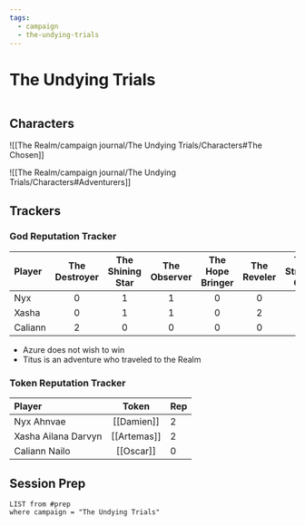 ```yaml
---
tags: 
  - campaign
  - the-undying-trials
---
```

# The Undying Trials
```toc
```

## Characters

![[The Realm/campaign journal/The Undying Trials/Characters#The Chosen]]

![[The Realm/campaign journal/The Undying Trials/Characters#Adventurers]]

## Trackers

### God Reputation Tracker

Player  | The Destroyer | The Shining Star | The Observer | The Hope Bringer | The Reveler | The Strange One
:-------|:-------------:|:----------------:|:------------:|:----------------:|:-----------:|:---------------:
Nyx     | 0             | 1                | 1            | 0                | 0           | 1
Xasha   | 0             | 1                | 1            | 0                | 2           | 0
Caliann | 2             | 0                | 0            | 0                | 0           | 0

* Azure does not wish to win
* Titus is an adventure who traveled to the Realm

### Token Reputation Tracker

Player              | Token       | Rep 
:-------------------|:-----------:|:---
Nyx Ahnvae          | [[Damien]]  | 2
Xasha Ailana Darvyn | [[Artemas]] | 2
Caliann Nailo       | [[Oscar]]   | 0

## Session Prep

```dataview
LIST from #prep 
where campaign = "The Undying Trials"
```